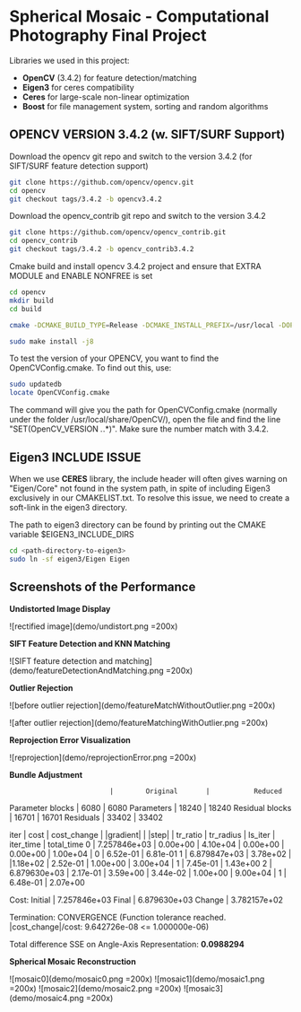 # Spherical Mosaic - Computational Photography Final Project
Libraries we used in this project:
- **OpenCV** (3.4.2) for feature detection/matching
- **Eigen3** for ceres compatibility
- **Ceres** for large-scale non-linear optimization
- **Boost** for file management system, sorting and random algorithms


## OPENCV VERSION 3.4.2 (w. SIFT/SURF Support)
Download the opencv git repo and switch to the version 3.4.2 (for SIFT/SURF feature detection support)

```bash
git clone https://github.com/opencv/opencv.git
cd opencv
git checkout tags/3.4.2 -b opencv3.4.2
```

Download the opencv_contrib git repo and switch to the version 3.4.2
```bash
git clone https://github.com/opencv/opencv_contrib.git
cd opencv_contrib
git checkout tags/3.4.2 -b opencv_contrib3.4.2
```

Cmake build and install opencv 3.4.2 project and ensure that EXTRA MODULE and ENABLE NONFREE is set

```bash
cd opencv
mkdir build
cd build

cmake -DCMAKE_BUILD_TYPE=Release -DCMAKE_INSTALL_PREFIX=/usr/local -DOPENCV_EXTRA_MODULES_PATH=<path_to_directory>/opencv_contrib/modules -DOPENCV_ENABLE_NONFREE=True -DBUILD_opencv_rgbd=OFF ..

sudo make install -j8
```

To test the version of your OPENCV, you want to find the OpenCVConfig.cmake. To find out this, use:
```bash
sudo updatedb
locate OpenCVConfig.cmake
```
The command will give you the path for OpenCVConfig.cmake (normally under the folder /usr/local/share/OpenCV/), open the file and find the line "SET(OpenCV_VERSION *.*.*)". Make sure the number match with 3.4.2.

## Eigen3 INCLUDE ISSUE

When we use **CERES** library, the include header will often gives warning on "Eigen/Core" not found in the system path, in spite of including Eigen3 exclusively in our CMAKELIST.txt. To resolve this issue, we need to create a soft-link in the eigen3 directory.

The path to eigen3 directory can be found by printing out the CMAKE variable $EIGEN3_INCLUDE_DIRS

```bash
cd <path-directory-to-eigen3>
sudo ln -sf eigen3/Eigen Eigen
```

## Screenshots of the Performance

**Undistorted Image Display**

![rectified image](demo/undistort.png =200x)

**SIFT Feature Detection and KNN Matching**

![SIFT feature detection and matching](demo/featureDetectionAndMatching.png =200x)

**Outlier Rejection**

![before outlier rejection](demo/featureMatchWithoutOutlier.png =200x)

![after outlier rejection](demo/featureMatchingWithOutlier.png =200x)

**Reprojection Error Visualization**

![reprojection](demo/reprojectionError.png =200x)

**Bundle Adjustment**

                             |        Original       |           Reduced
Parameter blocks              |           6080         |            6080
Parameters                     |         18240          |          18240
Residual blocks                 |        16701           |         16701
Residuals                        |       33402            |        33402


iter    |  cost   |   cost_change | \|gradient\| |  \|step\|  |  tr_ratio | tr_radius | ls_iter | iter_time | total_time
   0 | 7.257846e+03  |  0.00e+00  |  4.10e+04  | 0.00e+00 |  0.00e+00 | 1.00e+04  |      0  |  6.52e-01  |  6.81e-01
   1 | 6.879847e+03  |  3.78e+02  |  |1.18e+02 | 2.52e-01 |  1.00e+00 | 3.00e+04  |    1  |  7.45e-01  |  1.43e+00
   2 | 6.879630e+03  |  2.17e-01  |  3.59e+00  | 3.44e-02 |  1.00e+00 | 9.00e+04  |      1 |   6.48e-01 |   2.07e+00

Cost:
Initial              |            7.257846e+03
Final                 |           6.879630e+03
Change                 |          3.782157e+02

Termination:                      CONVERGENCE (Function tolerance reached. |cost_change|/cost: 9.642726e-08 <= 1.000000e-06)

Total difference SSE on Angle-Axis Representation: **0.0988294**

**Spherical Mosaic Reconstruction**

![mosaic0](demo/mosaic0.png =200x)
![mosaic1](demo/mosaic1.png =200x)
![mosaic2](demo/mosaic2.png =200x)
![mosaic3](demo/mosaic4.png =200x)

